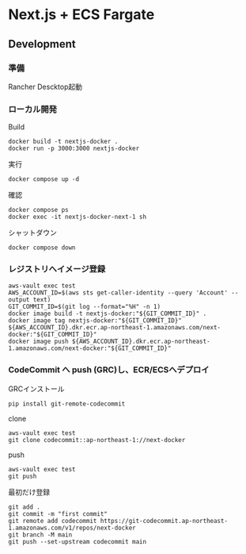 # Next.js + ECS Fargate

## Development
### 準備
Rancher Descktop起動

### ローカル開発
Build
```
docker build -t nextjs-docker .
docker run -p 3000:3000 nextjs-docker
```
実行
```
docker compose up -d
```
確認
```
docker compose ps
docker exec -it nextjs-docker-next-1 sh
```
シャットダウン
```
docker compose down
```

### レジストリへイメージ登録
```
aws-vault exec test
AWS_ACCOUNT_ID=$(aws sts get-caller-identity --query 'Account' --output text)
GIT_COMMIT_ID=$(git log --format="%H" -n 1)
docker image build -t nextjs-docker:"${GIT_COMMIT_ID}" .
docker image tag nextjs-docker:"${GIT_COMMIT_ID}" ${AWS_ACCOUNT_ID}.dkr.ecr.ap-northeast-1.amazonaws.com/next-docker:"${GIT_COMMIT_ID}"
docker image push ${AWS_ACCOUNT_ID}.dkr.ecr.ap-northeast-1.amazonaws.com/next-docker:"${GIT_COMMIT_ID}"
```

### CodeCommit へ push (GRC)し、ECR/ECSへデプロイ
GRCインストール
```
pip install git-remote-codecommit

```

clone
```
aws-vault exec test
git clone codecommit::ap-northeast-1://next-docker
```

push
```
aws-vault exec test
git push
```

最初だけ登録
```
git add .
git commit -m "first commit"
git remote add codecommit https://git-codecommit.ap-northeast-1.amazonaws.com/v1/repos/next-docker
git branch -M main
git push --set-upstream codecommit main
```

